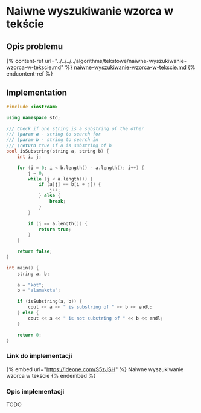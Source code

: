 # Naiwne wyszukiwanie wzorca w tekście

## Opis problemu

{% content-ref url="../../../../algorithms/tekstowe/naiwne-wyszukiwanie-wzorca-w-tekscie.md" %}
[naiwne-wyszukiwanie-wzorca-w-tekscie.md](../../../../algorithms/tekstowe/naiwne-wyszukiwanie-wzorca-w-tekscie.md)
{% endcontent-ref %}

## Implementation

```cpp
#include <iostream>

using namespace std;

/// Check if one string is a substring of the other
/// \param a - string to search for
/// \param b - string to search in
/// \return true if a is substring of b
bool isSubstring(string a, string b) {
    int i, j;

    for (i = 0; i < b.length() - a.length(); i++) {
        j = 0;
        while (j < a.length()) {
            if (a[j] == b[i + j]) {
                j++;
            } else {
                break;
            }
        }

        if (j == a.length()) {
            return true;
        }
    }

    return false;
}

int main() {
    string a, b;
    
    a = "kot";
    b = "alamakota";

    if (isSubstring(a, b)) {
        cout << a << " is substring of " << b << endl;
    } else {
        cout << a << " is not substring of " << b << endl;
    }

    return 0;
}
```

### Link do implementacji

{% embed url="https://ideone.com/S5zJSH" %}
Naiwne wyszukiwanie wzorca w tekście
{% endembed %}

### Opis implementacji

TODO
